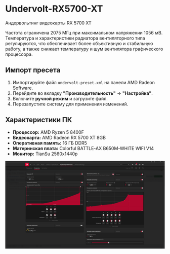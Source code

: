 # Undervolt-RX5700-XT  
Андервольтинг видеокарты RX 5700 XT  

Частота ограничена 2075 МГц при максимальном напряжении 1056 мВ.  
Температура и характеристики радиатора вентиляторного типа регулируются, что обеспечивает более объективную и стабильную работу, а также снижает температуру и шум вентилятора графического процессора.  

## Импорт пресета  
1. Импортируйте файл `undervolt-preset.xml` на панели AMD Radeon Software.  
2. Перейдите во вкладку **"Производительность"** -> **"Настройка"**.  
3. Включите **ручной режим** и загрузите файл.  
4. Перезапустите систему для применения изменений.  

## Характеристики ПК  
- **Процессор:** AMD Ryzen 5 8400F 
- **Видеокарта:** AMD Radeon RX 5700 XT 8GB
- **Оперативная память:** 16 ГБ DDR5
- **Материнская плата:** Colorful BATTLE-AX B650M-WHITE WIFI V14
- **Монитор:** TianSu 2560x1440p

![RX 5700 XT](images/rx5700xt-settings.png)  
